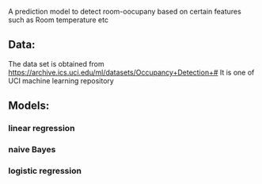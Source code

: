A prediction model to detect room-oocupany based on certain features such as Room temperature etc


## Data:

The data set is obtained from https://archive.ics.uci.edu/ml/datasets/Occupancy+Detection+#
It is one of UCI machine learning repository



## Models:

### linear regression

### naive Bayes


### logistic regression


